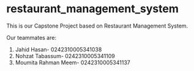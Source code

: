 # restaurant_management_system

This is our Capstone Project based on Restaurant Management System.

Our teammates are:
1. Jahid Hasan- 0242310005341038
2. Nohzat Tabassum- 0242310005341109
3. Moumita Rahman Meem- 0242310005341137
